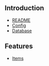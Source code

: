 ## Introduction
* [README](README.md)
* [Config](CONFIG.md)
* [Database](DATABASE.md)

## Features
* [Items](features/ITEMS.md)